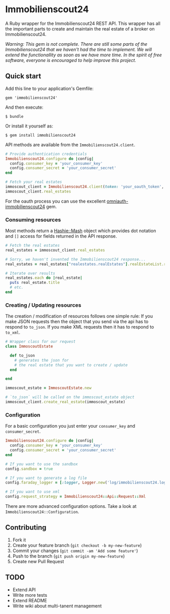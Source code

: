 # Immobilienscout24

A Ruby wrapper for the Immobilienscout24 REST API. This wrapper has all the important parts to create and maintain the real estate of a broker on Immobilienscout24.

*Warning: This gem is not complete. There are still some parts of the Immobilienscout24 that we haven't had the time to implement. We will extend the functionallity as soon as we have more time. In the spirit of free software, everyone is encouraged to help improve this project.*

## Quick start

Add this line to your application's Gemfile:

    gem 'immobilienscout24'

And then execute:

    $ bundle

Or install it yourself as:

    $ gem install immobilienscout24

API methods are available from the `Immobilienscout24.client`.

```ruby
# Provide authentication credentials
Immobilienscout24.configure do |config|
  config.consumer_key = 'your_consumer_key'
  config.consumer_secret = 'your_consumer_secret'
end

# Fetch your real estates
immoscout_client = Immobilienscout24.client(token: 'your_oauth_token', token_secret: 'your_oauth_token_secret')
immoscout_client.real_estates
```

For the oauth process you can use the excellent [omniauth-immobilienscout24][oauthgem] gem.

[oauthgem]: https://github.com/endil/omniauth-immobilienscout24


### Consuming resources

Most methods return a [Hashie::Mash][hashie] object which provides dot notation and `[]` access for fields returned in the API response.

[hashie]: https://github.com/intridea/hashie#mash

```ruby
# Fetch the real estates
real_estates = immoscout_client.real_estates

# Sorry, we haven't invented the Immobilienscout24 response...
real_estates = real_estates["realestates.realEstates"].realEstateList.realEstateElement

# Iterate over results
real_estates.each do |real_estate|
  puts real_estate.title
  # etc.
end
```

### Creating / Updating resources

The creation / modification of resources follows one simple rule: If you make JSON requests then the object that you send via the api has to respond to `to_json`. If you make XML requests then it has to respond to `to_xml`.

```ruby
# Wrapper class for our request
class ImmoscoutEstate

  def to_json
    # generates the json for
    # the real estate that you want to create / update
  end

end

immoscout_estate = ImmoscoutEstate.new

# `to_json` will be called on the immoscout_estate object
immoscout_client.create_real_estate(immoscout_estate)
```

### Configuration

For a basic configuration you just enter your `consumer_key` and `consumer_secret`.

```ruby
Immobilienscout24.configure do |config|
  config.consumer_key = 'your_consumer_key'
  config.consumer_secret = 'your_consumer_secret'
end

# If you want to use the sandbox
config.sandbox = true

# If you want to generate a log file
config.faraday_logger = [:logger, Logger.new('log/immobilienscout24.log')]

# If you want to use xml
config.request_strategy = Immobilienscout24::Api::Request::Xml
```

There are more advanced configuration options. Take a look at `Immobilienscout24::Configuration`.


## Contributing

1. Fork it
2. Create your feature branch (`git checkout -b my-new-feature`)
3. Commit your changes (`git commit -am 'Add some feature'`)
4. Push to the branch (`git push origin my-new-feature`)
5. Create new Pull Request

## TODO

* Extend API
* Write more tests
* Extend README
* Write wiki about multi-tanent management



